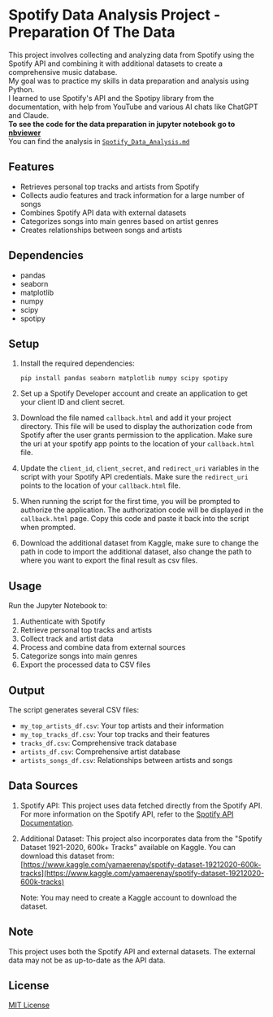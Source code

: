 # Spotify Data Analysis Project - Preparation Of The Data

This project involves collecting and analyzing data from Spotify using the Spotify API and combining it with additional datasets to create a comprehensive music database.  
My goal was to practice my skills in data preparation and analysis using Python.  
I learned to use Spotify's API and the Spotipy library from the documentation, with help from YouTube and various AI chats like ChatGPT and Claude.  
**To see the code for the data preparation in jupyter notebook go to [nbviewer](https://nbviewer.org/github/Maayan182/Spotify-Analysis/blob/main/Creating%20_Database.ipynb)**  
You can find the analysis in [`Spotify_Data_Analysis.md`](Spotify_Data_Analysis.md)  



## Features

- Retrieves personal top tracks and artists from Spotify
- Collects audio features and track information for a large number of songs
- Combines Spotify API data with external datasets
- Categorizes songs into main genres based on artist genres
- Creates relationships between songs and artists

## Dependencies

- pandas
- seaborn
- matplotlib
- numpy
- scipy
- spotipy

## Setup

1. Install the required dependencies:
   ```
   pip install pandas seaborn matplotlib numpy scipy spotipy
   ```

2. Set up a Spotify Developer account and create an application to get your client ID and client secret.

3. Download the file named `callback.html` and add it your project directory. This file will be used to display the authorization code from Spotify after the user grants permission to the application. Make sure the uri at your spotify app points to the location of your `callback.html` file.

4. Update the `client_id`, `client_secret`, and `redirect_uri` variables in the script with your Spotify API credentials. Make sure the `redirect_uri` points to the location of your `callback.html` file.

5. When running the script for the first time, you will be prompted to authorize the application. The authorization code will be displayed in the `callback.html` page. Copy this code and paste it back into the script when prompted.

6. Download the additional dataset from Kaggle, make sure to change the path in code to import the additional dataset, also change the path to where you want to export the final result as csv files.

## Usage

Run the Jupyter Notebook to:
1. Authenticate with Spotify
2. Retrieve personal top tracks and artists
3. Collect track and artist data
4. Process and combine data from external sources
5. Categorize songs into main genres
6. Export the processed data to CSV files

## Output

The script generates several CSV files:
- `my_top_artists_df.csv`: Your top artists and their information
- `my_top_tracks_df.csv`: Your top tracks and their features
- `tracks_df.csv`: Comprehensive track database
- `artists_df.csv`: Comprehensive artist database
- `artists_songs_df.csv`: Relationships between artists and songs

## Data Sources

1. Spotify API: This project uses data fetched directly from the Spotify API. For more information on the Spotify API, refer to the [Spotify API Documentation](https://developer.spotify.com/documentation/web-api/).

2. Additional Dataset: This project also incorporates data from the "Spotify Dataset 1921-2020, 600k+ Tracks" available on Kaggle. You can download this dataset from:
   [https://www.kaggle.com/yamaerenay/spotify-dataset-19212020-600k-tracks](https://www.kaggle.com/yamaerenay/spotify-dataset-19212020-600k-tracks)

   Note: You may need to create a Kaggle account to download the dataset.

## Note

This project uses both the Spotify API and external datasets. The external data may not be as up-to-date as the API data.

## License

[MIT License](https://opensource.org/licenses/MIT)
